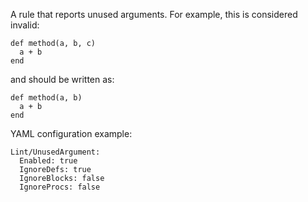 A rule that reports unused arguments.
For example, this is considered invalid:

```
def method(a, b, c)
  a + b
end
```

and should be written as:

```
def method(a, b)
  a + b
end
```

YAML configuration example:

```
Lint/UnusedArgument:
  Enabled: true
  IgnoreDefs: true
  IgnoreBlocks: false
  IgnoreProcs: false
```

